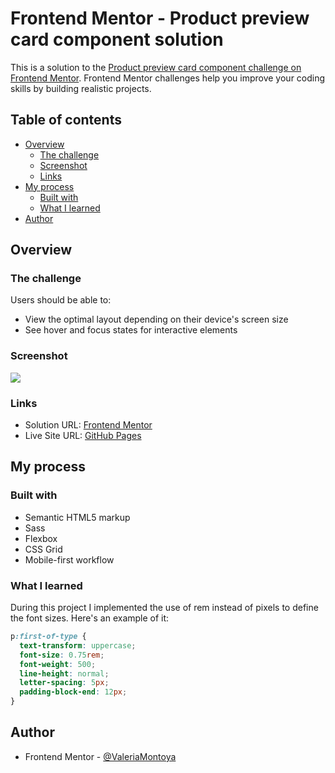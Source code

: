 # Frontend Mentor - Product preview card component solution

This is a solution to the [Product preview card component challenge on Frontend Mentor](https://www.frontendmentor.io/challenges/product-preview-card-component-GO7UmttRfa). Frontend Mentor challenges help you improve your coding skills by building realistic projects. 

## Table of contents

- [Overview](#overview)
  - [The challenge](#the-challenge)
  - [Screenshot](#screenshot)
  - [Links](#links)
- [My process](#my-process)
  - [Built with](#built-with)
  - [What I learned](#what-i-learned)
- [Author](#author)

## Overview

### The challenge

Users should be able to:

- View the optimal layout depending on their device's screen size
- See hover and focus states for interactive elements

### Screenshot

![](./design/product-preview-card-component.png)

### Links

- Solution URL: [Frontend Mentor](https://your-solution-url.com)
- Live Site URL: [GitHub Pages](https://your-live-site-url.com)

## My process

### Built with

- Semantic HTML5 markup
- Sass
- Flexbox
- CSS Grid
- Mobile-first workflow

### What I learned

During this project I implemented the use of rem instead of pixels to define the font sizes. Here's an example of it:

```css
p:first-of-type {
  text-transform: uppercase;
  font-size: 0.75rem;
  font-weight: 500;
  line-height: normal;
  letter-spacing: 5px;
  padding-block-end: 12px;
}
```

## Author

- Frontend Mentor - [@ValeriaMontoya](https://www.frontendmentor.io/profile/ValeriaMontoya)